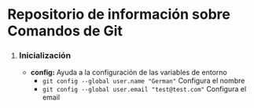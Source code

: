 # Repositorio de información sobre Comandos de Git

1. ### Inicialización

	* __config:__ Ayuda a la configuración de las variables de entorno
		* `git config --global user.name "German"` 	Configura el nombre
		* `git config --global user.email "test@test.com"` Configura el email